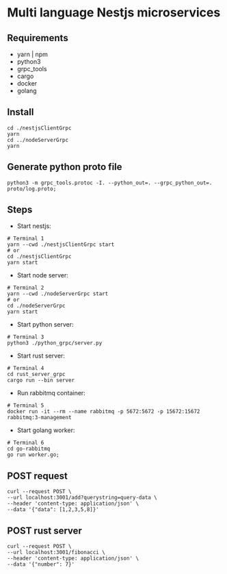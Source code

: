 # Multi language Nestjs microservices

## Requirements
- yarn | npm
- python3
- grpc_tools
- cargo
- docker
- golang

## Install
```
cd ./nestjsClientGrpc
yarn
cd ../nodeServerGrpc
yarn
```

## Generate python proto file
```
python3 -m grpc_tools.protoc -I. --python_out=. --grpc_python_out=. proto/log.proto;
```

## Steps
- Start nestjs:
```
# Terminal 1
yarn --cwd ./nestjsClientGrpc start
# or
cd ./nestjsClientGrpc
yarn start
```

- Start node server:
```
# Terminal 2
yarn --cwd ./nodeServerGrpc start
# or
cd ./nodeServerGrpc
yarn start
```

- Start python server:
```
# Terminal 3
python3 ./python_grpc/server.py
```

- Start rust server:
```
# Terminal 4
cd rust_server_grpc
cargo run --bin server
```
- Run rabbitmq container:
```
# Terminal 5
docker run -it --rm --name rabbitmq -p 5672:5672 -p 15672:15672 rabbitmq:3-management
```
- Start golang worker:
```
# Terminal 6
cd go-rabbitmq
go run worker.go; 
```

## POST request
```
curl --request POST \
--url localhost:3001/add?querystring=query-data \
--header 'content-type: application/json' \
--data '{"data": [1,2,3,5,8]}'
```

## POST rust server
```
curl --request POST \
--url localhost:3001/fibonacci \
--header 'content-type: application/json' \
--data '{"number": 7}'
```